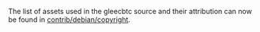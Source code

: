 The list of assets used in the gleecbtc source and their attribution can now be found in [contrib/debian/copyright](../contrib/debian/copyright).
